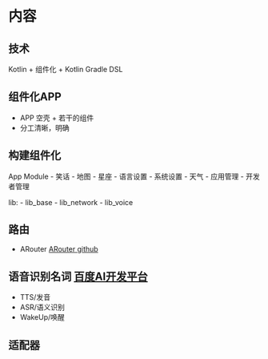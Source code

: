 # 内容

## 技术

Kotlin + 组件化 + Kotlin Gradle DSL

## 组件化APP

* APP 空壳 + 若干的组件
* 分工清晰，明确

## 构建组件化

App
Module
    - 笑话
    - 地图
    - 星座
    - 语言设置
    - 系统设置
    - 天气
    - 应用管理
    - 开发者管理

lib:
    - lib_base
    - lib_network
    - lib_voice
    
## 路由
* ARouter
[ARouter github](https://github.com/alibaba/ARouter)

## 语音识别名词 [百度AI开发平台](http://ai.baidu.com/)
* TTS/发音
* ASR/语义识别
* WakeUp/唤醒


## 适配器
